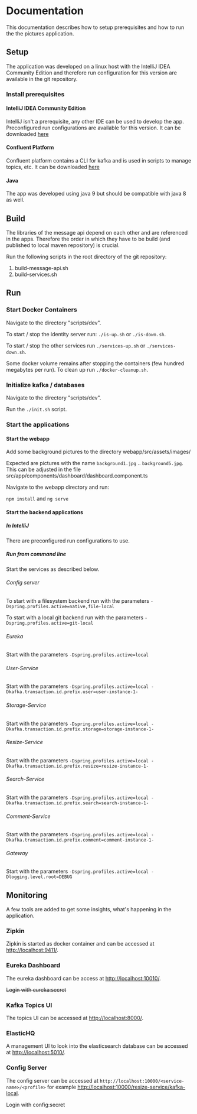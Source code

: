# Documentation
This documentation describes how to setup prerequisites and how to run the the pictures 
application.

## Setup

The application was developed on a linux host with the IntelliJ IDEA Community Edition and therefore
run configuration for this version are available in the git repository. 

### Install prerequisites

#### IntelliJ IDEA Community Edition
IntelliJ isn't a prerequisite, any other IDE can be used to develop the app. 
Preconfigured run configurations are available for this version.
It can be downloaded [here](https://www.jetbrains.com/idea/download)

#### Confluent Platform
Confluent platform contains a CLI for kafka and is used in scripts to manage topics, etc.
It can be downloaded [here](https://docs.confluent.io/current/installation/installing_cp/rhel-centos.html)

#### Java
The app was developed using java 9 but should be compatible with java 8 as well.

## Build
The libraries of the message api depend on each other and are referenced in the apps.
Therefore the order in which they have to be build (and published to local maven repository) 
is crucial.

Run the following scripts in the root directory of the git repository:

1. build-message-api.sh
2. build-services.sh

## Run

### Start Docker Containers

Navigate to the directory "scripts/dev".

To start / stop the identity server run: `./is-up.sh` or `./is-down.sh`.

To start / stop the other services run `./services-up.sh` or `./services-down.sh`.

Some docker volume remains after stopping the containers (few hundred megabytes per run).
To clean up run `./docker-cleanup.sh`.

### Initialize kafka / databases

Navigate to the directory "scripts/dev".

Run the `./init.sh` script.

### Start the applications

#### Start the webapp
Add some background pictures to the directory webapp/src/assets/images/

Expected are pictures with the name `background1.jpg` .. `background5.jpg`.
This can be adjusted in the file src/app/components/dashboard/dashboard.component.ts

Navigate to the webapp directory and run:

`npm install` and `ng serve`

#### Start the backend applications

##### In IntelliJ

There are preconfigured run configurations to use.

##### Run from command line

Start the services as described below.

###### Config server
To start with a filesystem backend run with the parameters `-Dspring.profiles.active=native,file-local`

To start with a local git backend run with the parameters `-Dspring.profiles.active=git-local`

###### Eureka
Start with the parameters `-Dspring.profiles.active=local`

###### User-Service
Start with the parameters `-Dspring.profiles.active=local -Dkafka.transaction.id.prefix.user=user-instance-1-`

###### Storage-Service
Start with the parameters `-Dspring.profiles.active=local -Dkafka.transaction.id.prefix.storage=storage-instance-1-`

###### Resize-Service
Start with the parameters `-Dspring.profiles.active=local -Dkafka.transaction.id.prefix.resize=resize-instance-1-`

###### Search-Service
Start with the parameters `-Dspring.profiles.active=local -Dkafka.transaction.id.prefix.search=search-instance-1-`

###### Comment-Service
Start with the parameters `-Dspring.profiles.active=local -Dkafka.transaction.id.prefix.comment=comment-instance-1-`

###### Gateway
Start with the parameters `-Dspring.profiles.active=local -Dlogging.level.root=DEBUG`

## Monitoring
A few tools are added to get some insights, what's happening in the application.

### Zipkin
Zipkin is started as docker container and can be accessed at [http://localhost:9411/](http://localhost:9411/).

### Eureka Dashboard
The eureka dashboard can be access at [http://localhost:10010/](http://localhost:10010/).

~~Login with eureka:secret~~

### Kafka Topics UI
The topics UI can be accessed at [http://localhost:8000/](http://localhost:8000/).

### ElasticHQ
A management UI to look into the elasticsearch database can be accessed at [http://localhost:5010/](http://localhost:5010/).

### Config Server
The config server can be accessed at `http://localhost:10000/<service-name>/<profile>`
for example [http://localhost:10000/resize-service/kafka-local](http://localhost:10000/resize-service/kafka-local).

Login with config:secret
